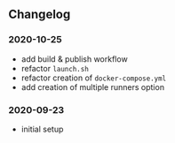 ## Changelog

### 2020-10-25
* add build & publish workflow
* refactor `launch.sh`
* refactor creation of `docker-compose.yml`
* add creation of multiple runners option 

### 2020-09-23
* initial setup
